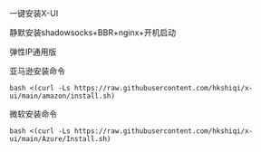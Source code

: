 一键安装X-UI

静默安装shadowsocks+BBR+nginx+开机启动

弹性IP通用版

亚马逊安装命令

```
bash <(curl -Ls https://raw.githubusercontent.com/hkshiqi/x-ui/main/amazon/install.sh)
```

微软安装命令

```
bash <(curl -Ls https://raw.githubusercontent.com/hkshiqi/x-ui/main/Azure/Install.sh)
```
